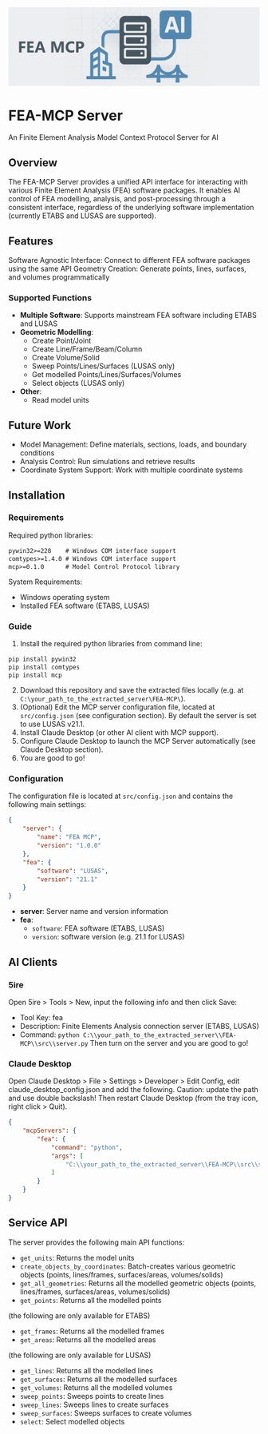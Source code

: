 ![fea-mcp-cover](./img/fea-mcp-icon-long.png)

# FEA-MCP Server
An Finite Element Analysis Model Context Protocol Server for AI

## Overview

The FEA-MCP Server provides a unified API interface for interacting with various Finite Element Analysis (FEA) software packages. It enables AI control of FEA modelling, analysis, and post-processing through a consistent interface, regardless of the underlying software implementation (currently ETABS and LUSAS are supported).

## Features

Software Agnostic Interface: Connect to different FEA software packages using the same API
Geometry Creation: Generate points, lines, surfaces, and volumes programmatically

### Supported Functions

- **Multiple Software**: Supports mainstream FEA software including ETABS and LUSAS
- **Geometric Modelling**:
  - Create Point/Joint
  - Create Line/Frame/Beam/Column
  - Create Volume/Solid
  - Sweep Points/Lines/Surfaces (LUSAS only)
  - Get modelled Points/Lines/Surfaces/Volumes
  - Select objects (LUSAS only)
- **Other**:
  - Read model units

## Future Work
- Model Management: Define materials, sections, loads, and boundary conditions
- Analysis Control: Run simulations and retrieve results
- Coordinate System Support: Work with multiple coordinate systems

## Installation

### Requirements

Required python libraries:
```
pywin32>=228    # Windows COM interface support
comtypes>=1.4.0 # Windows COM interface support
mcp>=0.1.0      # Model Control Protocol library
```

System Requirements:
- Windows operating system
- Installed FEA software (ETABS, LUSAS)

### Guide
1. Install the required python libraries from command line:
```
pip install pywin32
pip install comtypes
pip install mcp
```
2. Download this repository and save the extracted files locally (e.g. at ```C:\your_path_to_the_extracted_server\FEA-MCP\```).
3. (Optional) Edit the MCP server configuration file, located at `src/config.json` (see configuration section). By default the server is set to use LUSAS v21.1.
4. Install Claude Desktop (or other AI client with MCP support).
5. Configure Claude Desktop to launch the MCP Server automatically (see Claude Desktop section).
6. You are good to go!

### Configuration

The configuration file is located at `src/config.json` and contains the following main settings:

```json
{
    "server": {
        "name": "FEA MCP",
        "version": "1.0.0"
    },
    "fea": {
        "software": "LUSAS",
        "version": "21.1"
    }
}
```

- **server**: Server name and version information
- **fea**: 
  - `software`: FEA software (ETABS, LUSAS)
  - `version`: software version (e.g. 21.1 for LUSAS)

## AI Clients

### 5ire

Open 5ire > Tools > New, input the following info and then click Save:
- Tool Key: fea
- Description: Finite Elements Analysis connection server (ETABS, LUSAS)
- Command: `python C:\\your_path_to_the_extracted_server\\FEA-MCP\\src\\server.py`
Then turn on the server and you are good to go!

### Claude Desktop

Open Claude Desktop > File > Settings > Developer > Edit Config, edit claude_desktop_config.json and add the following.
Caution: update the path and use double backslash!
Then restart Claude Desktop (from the tray icon, right click > Quit). 

```json
{
    "mcpServers": {
        "fea": {
            "command": "python",
            "args": [
                "C:\\your_path_to_the_extracted_server\\FEA-MCP\\src\\server.py"
            ]
        }
    }
}
```

## Service API

The server provides the following main API functions:

- `get_units`: Returns the model units
- `create_objects_by_coordinates`: Batch-creates various geometric objects (points, lines/frames, surfaces/areas, volumes/solids)
- `get_all_geometries`: Returns all the modelled geometric objects (points, lines/frames, surfaces/areas, volumes/solids)
- `get_points`: Returns all the modelled points

(the following are only available for ETABS)
- `get_frames`: Returns all the modelled frames
- `get_areas`: Returns all the modelled areas

(the following are only available for LUSAS)
- `get_lines`: Returns all the modelled lines
- `get_surfaces`: Returns all the modelled surfaces
- `get_volumes`: Returns all the modelled volumes
- `sweep_points`: Sweeps points to create lines
- `sweep_lines`: Sweeps lines to create surfaces
- `sweep_surfaces`: Sweeps surfaces to create volumes
- `select`: Select modelled objects